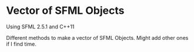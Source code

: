 # Vector of SFML Objects
Using SFML 2.5.1 and C++11

Different methods to make a vector of SFML Objects. Might add other ones if I find time.
